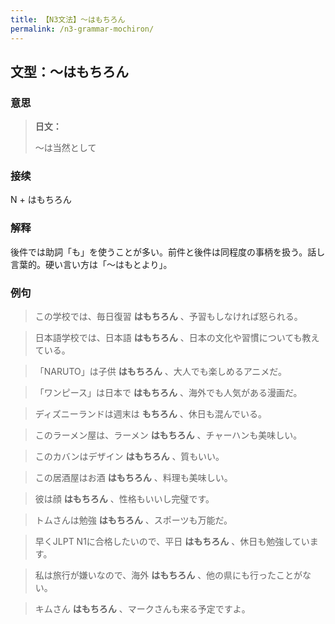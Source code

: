 ```yaml
---
title: 【N3文法】〜はもちろん
permalink: /n3-grammar-mochiron/
---
```


## 文型：〜はもちろん

### 意思

> **日文：**
> 
> 〜は当然として


### 接续

N + はもちろん

### 解释

後件では助詞「も」を使うことが多い。前件と後件は同程度の事柄を扱う。話し言葉的。硬い言い方は「〜はもとより」。

### 例句

> この学校では、毎日復習 **はもちろん** 、予習もしなければ怒られる。

> 日本語学校では、日本語 **はもちろん** 、日本の文化や習慣についても教えている。

> 「NARUTO」は子供 **はもちろん** 、大人でも楽しめるアニメだ。

> 「ワンピース」は日本で **はもちろん** 、海外でも人気がある漫画だ。

> ディズニーランドは週末は **もちろん** 、休日も混んでいる。

> このラーメン屋は、ラーメン **はもちろん** 、チャーハンも美味しい。

> このカバンはデザイン **はもちろん** 、質もいい。

> この居酒屋はお酒 **はもちろん** 、料理も美味しい。

> 彼は顔 **はもちろん** 、性格もいいし完璧です。

> トムさんは勉強 **はもちろん** 、スポーツも万能だ。

> 早くJLPT N1に合格したいので、平日 **はもちろん** 、休日も勉強しています。

> 私は旅行が嫌いなので、海外 **はもちろん** 、他の県にも行ったことがない。

> キムさん **はもちろん** 、マークさんも来る予定ですよ。

